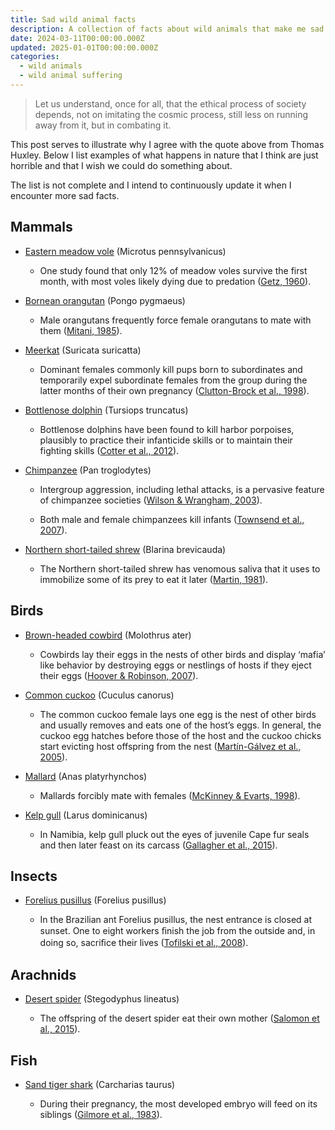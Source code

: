 ```yaml
---
title: Sad wild animal facts
description: A collection of facts about wild animals that make me sad.
date: 2024-03-11T00:00:00.000Z
updated: 2025-01-01T00:00:00.000Z
categories:
  - wild animals
  - wild animal suffering
---
```



> Let us understand, once for all, that the ethical process of society
> depends, not on imitating the cosmic process, still less on running
> away from it, but in combating it.

This post serves to illustrate why I agree with the quote above from
Thomas Huxley. Below I list examples of what happens in nature that I
think are just horrible and that I wish we could do something about.

The list is not complete and I intend to continuously update it when I
encounter more sad facts.

## Mammals

- [Eastern meadow
  vole](https://en.wikipedia.org/wiki/Eastern_meadow_vole) (Microtus
  pennsylvanicus)

  - One study found that only 12% of meadow voles survive the first
    month, with most voles likely dying due to predation ([Getz,
    1960](https://doi.org/10.2307/2422671)).

- [Bornean orangutan](https://en.wikipedia.org/wiki/Bornean_orangutan)
  (Pongo pygmaeus)

  - Male orangutans frequently force female orangutans to mate with them
    ([Mitani, 1985](https://doi.org/10.1016/S0003-3472(85)80063-4)).

- [Meerkat](https://en.wikipedia.org/wiki/meerkat) (Suricata suricatta)

  - Dominant females commonly kill pups born to subordinates and
    temporarily expel subordinate females from the group during the
    latter months of their own pregnancy ([Clutton-Brock et al.,
    1998](https://doi.org/10.1098/rspb.1998.0573)).

- [Bottlenose
  dolphin](https://en.wikipedia.org/wiki/Common_bottlenose_dolphin)
  (Tursiops truncatus)

  - Bottlenose dolphins have been found to kill harbor porpoises,
    plausibly to practice their infanticide skills or to maintain their
    fighting skills ([Cotter et al.,
    2012](https://doi.org/10.1111/j.1748-7692.2011.00474.x)).

- [Chimpanzee](https://en.wikipedia.org/wiki/Chimpanzee) (Pan
  troglodytes)

  - Intergroup aggression, including lethal attacks, is a pervasive
    feature of chimpanzee societies ([Wilson & Wrangham,
    2003](https://doi.org/10.1146/annurev.anthro.32.061002.120046)).

  - Both male and female chimpanzees kill infants ([Townsend et al.,
    2007](https://doi.org/10.1016/j.cub.2007.03.020)).

- [Northern short-tailed
  shrew](https://en.wikipedia.org/wiki/Northern_short-tailed_shrew)
  (Blarina brevicauda)

  - The Northern short-tailed shrew has venomous saliva that it uses to
    immobilize some of its prey to eat it later ([Martin,
    1981](https://doi.org/10.2307/1380494)).

## Birds

- [Brown-headed
  cowbird](https://en.wikipedia.org/wiki/Brown-headed_cowbird)
  (Molothrus ater)

  - Cowbirds lay their eggs in the nests of other birds and display
    ‘mafia’ like behavior by destroying eggs or nestlings of hosts if
    they eject their eggs ([Hoover & Robinson,
    2007](https://doi.org/10.1073/pnas.0609710104)).

- [Common cuckoo](https://en.wikipedia.org/wiki/Common_cuckoo) (Cuculus
  canorus)

  - The common cuckoo female lays one egg is the nest of other birds and
    usually removes and eats one of the host’s eggs. In general, the
    cuckoo egg hatches before those of the host and the cuckoo chicks
    start evicting host offspring from the nest ([Martín-Gálvez et al.,
    2005](https://doi.org/10.1016/j.anbehav.2005.03.031)).

- [Mallard](https://en.wikipedia.org/wiki/Mallard) (Anas platyrhynchos)

  - Mallards forcibly mate with females ([McKinney & Evarts,
    1998](https://doi.org/10.2307/40166723)).

- [Kelp gull](https://en.wikipedia.org/wiki/Kelp_gull) (Larus
  dominicanus)

  - In Namibia, kelp gull pluck out the eyes of juvenile Cape fur seals
    and then later feast on its carcass ([Gallagher et al.,
    2015](https://doi.org/10.2989/1814232X.2015.1071718)).

## Insects

- [Forelius pusillus](https://en.wikipedia.org/wiki/Forelius_pusillus)
  (Forelius pusillus)

  - In the Brazilian ant Forelius pusillus, the nest entrance is closed
    at sunset. One to eight workers ﬁnish the job from the outside and,
    in doing so, sacriﬁce their lives ([Tofilski et al.,
    2008](https://doi.org/10.1086/591688)).

## Arachnids

- [Desert spider](https://en.wikipedia.org/wiki/Stegodyphus_lineatus)
  (Stegodyphus lineatus)

  - The offspring of the desert spider eat their own mother ([Salomon et
    al., 2015](https://doi.org/10.1636/B14-15.1)).

## Fish

- [Sand tiger shark](https://en.wikipedia.org/wiki/Sand_tiger_shark)
  (Carcharias taurus)

  - During their pregnancy, the most developed embryo will feed on its
    siblings ([Gilmore et al.,
    1983](https://spo.nmfs.noaa.gov/sites/default/files/pdf-content/1983/812/gilmore.pdf)).
